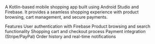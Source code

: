 A Kotlin-based mobile shopping app built using Android Studio and Firebase. It provides a seamless shopping experience with product browsing, cart management, and secure payments.

Features
User authentication with Firebase
Product browsing and search functionality
Shopping cart and checkout process
Payment integration (Stripe/PayPal)
Order history and real-time notifications
